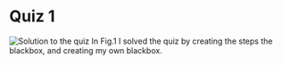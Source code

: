 # Quiz 1
![Solution to the quiz](IMG_6261.jpg)
In Fig.1 I solved the quiz by creating the steps the blackbox, and creating my own blackbox.
